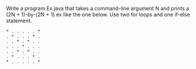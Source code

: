 Write a program Ex.java that takes a command-line argument N and prints a (2N + 1)-by-(2N + 1) ex like the one below. Use two for loops and one if-else statement.
```
* . . . . . *
. * . . . * .
. . * . * . .
. . . * . . .
. . * . * . .
. * . . . * .
* . . . . . *
```
